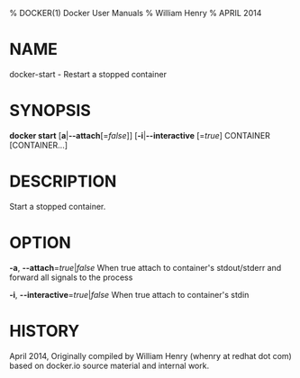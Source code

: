% DOCKER(1) Docker User Manuals
% William Henry
% APRIL 2014
# NAME
docker-start - Restart a stopped container

# SYNOPSIS
**docker start** [**a**|**--attach**[=*false*]] [**-i**|**--interactive**
[=*true*] CONTAINER [CONTAINER...]

# DESCRIPTION

Start a stopped container.

# OPTION
**-a**, **--attach**=*true*|*false*
   When true attach to container's stdout/stderr and forward all signals to
the process

**-i**, **--interactive**=*true*|*false*
   When true attach to container's stdin

# HISTORY
April 2014, Originally compiled by William Henry (whenry at redhat dot com)
 based on docker.io source material and internal work.
